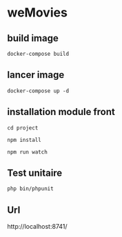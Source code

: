 # weMovies

## build image

`docker-compose build`

## lancer image

`docker-compose up -d`

## installation module front

`cd project`

`npm install`

`npm run watch`

## Test unitaire

`php bin/phpunit`

## Url

http://localhost:8741/